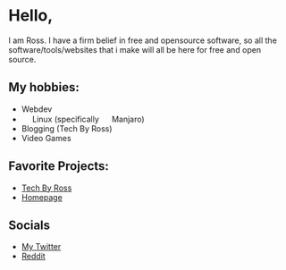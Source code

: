 # Hello,
I am Ross. I have a firm belief in free and opensource software, so all the software/tools/websites that i make will all be here for free and open source.


## My hobbies:
- Webdev
- <img src="https://upload.wikimedia.org/wikipedia/commons/thumb/a/af/Tux.png/215px-Tux.png" height="15"> Linux (specifically  <img src="https://upload.wikimedia.org/wikipedia/commons/thumb/3/3e/Manjaro-logo.svg/1150px-Manjaro-logo.svg.png" height="15"> Manjaro)
- Blogging (Tech By Ross)
- Video Games


## Favorite Projects:
- [Tech By Ross](https://www.techbyross.com/)
- [Homepage](https://www.gethomepage.org)


## Socials
- [My Twitter](https://twitter.com/rossthedev)
- [Reddit](https://www.reddit.com/user/RossTheDev)
